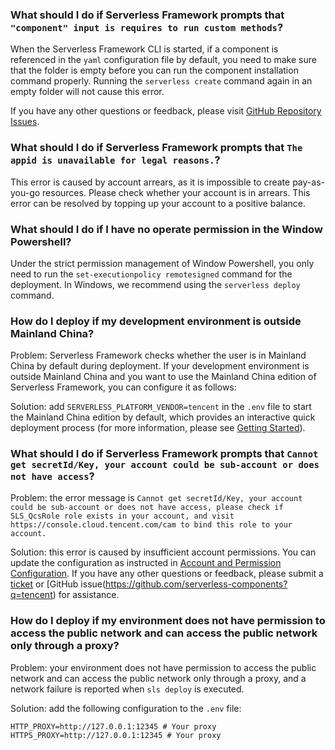 ### What should I do if Serverless Framework prompts that `"component" input is requires to run custom methods`?
When the Serverless Framework CLI is started, if a component is referenced in the `yaml` configuration file by default, you need to make sure that the folder is empty before you can run the component installation command properly.
Running the `serverless create` command again in an empty folder will not cause this error.

If you have any other questions or feedback, please visit [GitHub Repository Issues](https://github.com/serverless-components?q=tencent).

### What should I do if Serverless Framework prompts that `The appid is unavailable for legal reasons.`?

This error is caused by account arrears, as it is impossible to create pay-as-you-go resources. Please check whether your account is in arrears. This error can be resolved by topping up your account to a positive balance.

### What should I do if I have no operate permission in the Window Powershell?
Under the strict permission management of Window Powershell, you only need to run the `set-executionpolicy remotesigned` command for the deployment. In Windows, we recommend using the `serverless deploy`  command.

### How do I deploy if my development environment is outside Mainland China?
Problem: Serverless Framework checks whether the user is in Mainland China by default during deployment. If your development environment is outside Mainland China and you want to use the Mainland China edition of Serverless Framework, you can configure it as follows:

Solution: add `SERVERLESS_PLATFORM_VENDOR=tencent` in the `.env` file to start the Mainland China edition by default, which provides an interactive quick deployment process (for more information, please see [Getting Started](https://intl.cloud.tencent.com/document/product/1040/36249)).

### What should I do if Serverless Framework prompts that `Cannot get secretId/Key, your account could be sub-account or does not have access`?
Problem: the error message is `Cannot get secretId/Key, your account could be sub-account or does not have access, please check if SLS_QcsRole role exists in your account, and visit https://console.cloud.tencent.com/cam to bind this role to your account.` 

Solution: this error is caused by insufficient account permissions. You can update the configuration as instructed in [Account and Permission Configuration](https://intl.cloud.tencent.com/document/product/1040/36793).
If you have any other questions or feedback, please submit a [ticket](https://console.cloud.tencent.com/workorder/category) or [GitHub issue(https://github.com/serverless-components?q=tencent) for assistance.

### How do I deploy if my environment does not have permission to access the public network and can access the public network only through a proxy?

Problem: your environment does not have permission to access the public network and can access the public network only through a proxy, and a network failure is reported when `sls deploy` is executed.

Solution: add the following configuration to the `.env` file:
```
HTTP_PROXY=http://127.0.0.1:12345 # Your proxy
HTTPS_PROXY=http://127.0.0.1:12345 # Your proxy
```
